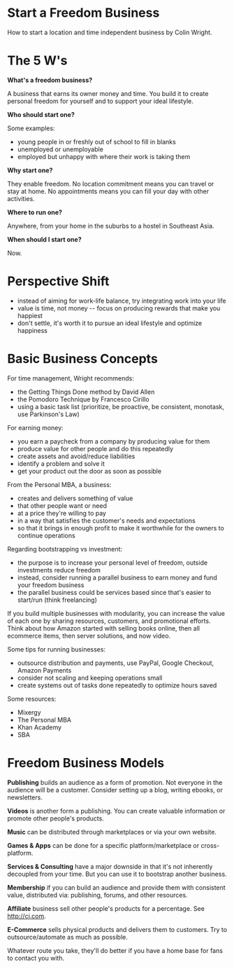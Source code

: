 # Start a Freedom Business

How to start a location and time independent business by Colin Wright.

# The 5 W's

**What's a freedom business?**

A business that earns its owner money and time.  You build it to create personal freedom for
yourself and to support your ideal lifestyle.

**Who should start one?**

Some examples:

* young people in or freshly out of school to fill in blanks
* unemployed or unemployable
* employed but unhappy with where their work is taking them

**Why start one?**

They enable freedom.  No location commitment means you can travel or stay at home.  No appointments
means you can fill your day with other activities.

**Where to run one?**

Anywhere, from your home in the suburbs to a hostel in Southeast Asia.

**When should I start one?**

Now.

# Perspective Shift

* instead of aiming for work-life balance, try integrating work into your life
* value is time, not money -- focus on producing rewards that make you happiest
* don't settle, it's worth it to pursue an ideal lifestyle and optimize happiness

# Basic Business Concepts

For time management, Wright recommends:

* the Getting Things Done method by David Allen
* the Pomodoro Technique by Francesco Cirillo
* using a basic task list (prioritize, be proactive, be consistent, monotask, use Parkinson's Law)

For earning money:

* you earn a paycheck from a company by producing value for them
* produce value for other people and do this repeatedly
* create assets and avoid/reduce liabilities
* identify a problem and solve it
* get your product out the door as soon as possible

From the Personal MBA, a business:

* creates and delivers something of value
* that other people want or need
* at a price they're willing to pay
* in a way that satisfies the customer's needs and expectations
* so that it brings in enough profit to make it worthwhile for the owners to continue operations

Regarding bootstrapping vs investment:

* the purpose is to increase your personal level of freedom, outside investments reduce freedom
* instead, consider running a parallel business to earn money and fund your freedom business
* the parallel business could be services based since that's easier to start/run (think freelancing)

If you build multiple businesses with modularity, you can increase the value of each one by sharing
resources, customers, and promotional efforts.  Think about how Amazon started with selling books
online, then all ecommerce items, then server solutions, and now video.

Some tips for running businesses:

* outsource distribution and payments, use PayPal, Google Checkout, Amazon Payments
* consider not scaling and keeping operations small
* create systems out of tasks done repeatedly to optimize hours saved

Some resources:

* Mixergy
* The Personal MBA
* Khan Academy
* SBA

# Freedom Business Models

**Publishing** builds an audience as a form of promotion.  Not everyone in the audience will be a
customer.  Consider setting up a blog, writing ebooks, or newsletters.

**Videos** is another form a publishing.  You can create valuable information or promote other
people's products.

**Music** can be distributed through marketplaces or via your own website.

**Games & Apps** can be done for a specific platform/marketplace or cross-platform.

**Services & Consulting** have a major downside in that it's not inherently decoupled from your
time.  But you can use it to bootstrap another business.

**Membership** if you can build an audience and provide them with consistent value, distributed via:
publishing, forums, and other resources.

**Affiliate** business sell other people's products for a percentage.  See <http://cj.com>.

**E-Commerce** sells physical products and delivers them to customers.  Try to outsource/automate as
much as possible.

Whatever route you take, they'll do better if you have a home base for fans to contact you with.
